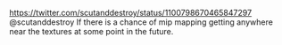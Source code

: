 https://twitter.com/scutanddestroy/status/1100798670465847297 @scutanddestroy If there is a chance of mip mapping getting anywhere near the textures at some point in the future.